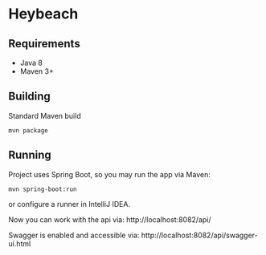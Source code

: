 Heybeach
=====================



## Requirements

- Java 8
- Maven 3+


## Building

Standard Maven build

    mvn package


## Running

Project uses Spring Boot, so you may run the app via Maven:

    mvn spring-boot:run

or configure a runner in IntelliJ IDEA.

Now you can work with the api via: http://localhost:8082/api/

Swagger is enabled and accessible via: http://localhost:8082/api/swagger-ui.html
